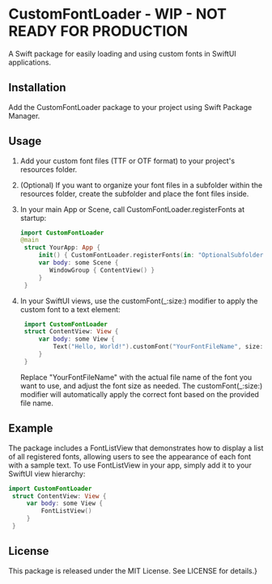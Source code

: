 # CustomFontLoader - WIP - NOT READY FOR PRODUCTION


A Swift package for easily loading and using custom fonts in SwiftUI applications.  


## Installation  

Add the CustomFontLoader package to your project using Swift Package Manager.  


## Usage  

1. Add your custom font files (TTF or OTF format) to your project's resources folder.
   
2. (Optional) If you want to organize your font files in a subfolder within the resources folder, create the subfolder and place the font files inside.
   
3. In your main App or Scene, call CustomFontLoader.registerFonts at startup:
   
   ```swift
   import CustomFontLoader
   @main
    struct YourApp: App {
        init() { CustomFontLoader.registerFonts(in: "OptionalSubfolderName") }
        var body: some Scene {
           WindowGroup { ContentView() }
        }
    }
    ```
    
4. In your SwiftUI views, use the customFont(_:size:) modifier to apply the custom font to a text element:
   
   ```swift
    import CustomFontLoader
    struct ContentView: View {
        var body: some View {
            Text("Hello, World!").customFont("YourFontFileName", size: 24)
        }
    }
    ```
    
    Replace "YourFontFileName" with the actual file name of the font you want to use, and adjust the font size as needed. The customFont(_:size:) modifier will automatically apply the correct font based on the provided file name.


## Example

The package includes a FontListView that demonstrates how to display a list of all registered fonts, allowing users to see the appearance of each font with a sample text. To use 
FontListView in your app, simply add it to your SwiftUI view hierarchy:

   ```swift 
   import CustomFontLoader
    struct ContentView: View {
        var body: some View {
            FontListView()
        }
    }
```
    

## License

This package is released under the MIT License. See LICENSE for details.}
